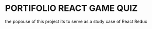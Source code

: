 # PORTIFOLIO REACT GAME QUIZ
the popouse of this project its to serve as a study case of React Redux
